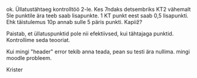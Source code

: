 ok. Üllatustähtaeg kontrolltöö 2-le. Kes 7ndaks detsembriks KT2 vähemalt 5le punktile ära teeb saab lisapunkte. 1 KT punkt eest saab 0,5 lisapunkti. Ehk täistulemus 10p annab sulle 5 päris punkti. Kapiiž?

Paistab, et üllatuspunktid pole nii efektiivsed, kui tähtajaga punktid. Kontrollime seda teooriat.

Kui mingi "header" error tekib anna teada, pean su testi ära nullima. mingi moodle probleem.

Krister
